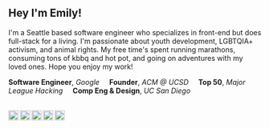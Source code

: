 ###
Hey I'm Emily!
---

I'm a Seattle based software engineer who specializes in front-end but does full-stack for a living. I'm passionate about youth development, LGBTQIA+ activism, and animal rights.  My free time's spent running marathons, consuming tons of kbbq and hot pot, and going on adventures with my loved ones. Hope you enjoy my work!

**Software Engineer**, _Google_ &nbsp;&nbsp;&nbsp;
**Founder**, _ACM @ UCSD_ &nbsp;&nbsp;&nbsp;
**Top 50**, _Major League Hacking_ &nbsp;&nbsp;&nbsp;
**Comp Eng & Design**, _UC San Diego_
<br/>
<br/>

<a href="https://www.facebook.com/empressily">
  <img align="left" alt="Emily's Facebook" width="20px" src="https://cdn.jsdelivr.net/npm/simple-icons@v3/icons/facebook.svg" />
</a>
<a href="https://www.instagram.com/empress.emi">
  <img align="left" alt="Emily's Instagram" width="20px" src="https://cdn.jsdelivr.net/npm/simple-icons@v3/icons/instagram.svg" />
</a>
<a href="https://linkedin.com/in/emilyhuongnguyen">
  <img align="left" alt="Emily's LinkedIn" width="20px" src="https://cdn.jsdelivr.net/npm/simple-icons@v3/icons/linkedin.svg" />
</a>
<a href="https://medium.com/@emilyhuongnguyen">
  <img align="left" alt="Emily's Medium" width="20px" src="https://cdn.jsdelivr.net/npm/simple-icons@v3/icons/medium.svg" />
</a>
<a href="https://www.strava.com/athletes/18678952">
  <img align="left" alt="Emily's Strava" width="20px" src="https://cdn.jsdelivr.net/npm/simple-icons@v3/icons/strava.svg" />
</a>
